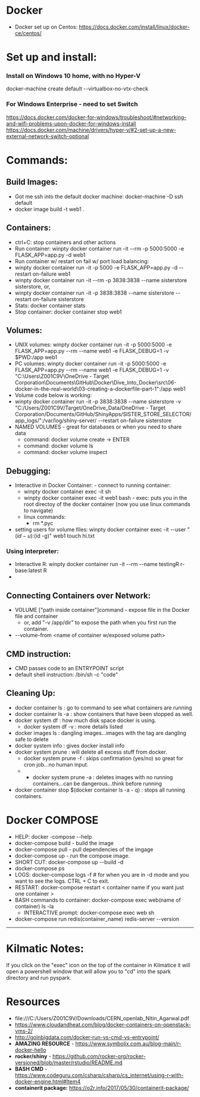 # Docker
  - Docker set up on Centos: https://docs.docker.com/install/linux/docker-ce/centos/

# Set up and install:

  ### Install on Windows 10 home, with no Hyper-V
  docker-machine create default --virtualbox-no-vtx-check

  ### For Windows Enterprise - need to set Switch
  https://docs.docker.com/docker-for-windows/troubleshoot/#networking-and-wifi-problems-upon-docker-for-windows-install
  https://docs.docker.com/machine/drivers/hyper-v/#2-set-up-a-new-external-network-switch-optional


# Commands:
  
  ## Build Images:
  - Got me ssh into the default docker machine: docker-machine -D ssh default 
  - docker image build -t web1 .
  
  ## Containers:
  
  - ctrl+C: stop containers and other actions
  - Run container: winpty docker container run -it --rm -p 5000:5000 -e FLASK_APP=app.py -d web1
  - Run container w/ restart on fail w/ port load balancing:
  - winpty docker container run -it -p 5000 -e FLASK_APP=app.py -d --restart on-failure web1
  - winpty docker container run -it --rm -p 3838:3838 --name sisterstore sisterstore, or,
   - winpty docker container run -it -p 3838:3838 --name sisterstore --restart on-failure sisterstore
  - Stats: docker container stats
  - Stop container: docker container stop web1
  
  ## Volumes:
  -  UNIX volumes: winpty docker container run -it -p 5000:5000 -e FLASK_APP=app.py --rm --name web1 -e FLASK_DEBUG=1 -v $PWD:/app web1
  -  PC volumes: winpty docker container run -it -p 5000:5000 -e FLASK_APP=app.py --rm --name web1 -e FLASK_DEBUG=1 -v "C:\Users\Z001C9V\OneDrive - Target Corporation\Documents\GitHub\Docker\Dive_Into_Docker\src\06-docker-in-the-real-world\03-creating-a-dockerfile-part-1":/app web1
  - Volume code below is working:
  - winpty docker container run -it -p 3838:3838 --name sisterstore -v "C:/Users/Z001C9V/Target/OneDrive_Data/OneDrive - Target Corporation/Documents/GitHub/ShinyApps/SISTER_STORE_SELECTOR/app_logs/":/var/log/shiny-server/ --restart on-failure sisterstore
  - NAMED VOLUMES - great for databases or when you need to share data
    - command: docker volume create <name> -> ENTER
    - command: docker volume ls
    - command: docker volume inspect <name of named volume>
    
  ## Debugging:
  -  Interactive in Docker Container: 
    - connect to running container: 
      - winpty docker container exec -it <name of container> sh 
      - winpty docker container exec -it web1 bash
    - exec: puts you in the root directoy of the docker container (now you use linux commands to navigate)
      - linux commands:
        - rm *.pyc
   - setting users for volume files: winpty docker container exec -it --user "$(id -u):$(id -g)" web1 touch hi.txt

  ### Using interpreter:
  - Interactive R: winpty docker container run -it --rm --name testingR r-base:latest R
  - 

  ## Connecting Containers over Network:
  - VOLUME ["path inside container"]command - expose file in the Docker file and container
    - or, add "-v /app/dir" to expose the path when you first run the container.
  - --volume-from <name of container w/exposed volume path>
  
  ## CMD instruction: 
  - CMD passes code to an ENTRYPOINT script
  - default shell instruction: /bin/sh -c "code"
  
  ## Cleaning Up:
  - docker container ls : go to command to see what containers are running
  - docker container ls -a : show containers that have been stopped as well.
  - docker system df : how much disk space docker is using.
    - docker system df -v : more details listed
  - docker images ls : dangling images...images with the <none> tag are dangling safe to delete
  - docker system info : gives docker install info
  - docker system prune : will delete all excess stuff from docker.
    - docker system prune -f : skips confirmation (yes/no) so great for cron job...no human input.
    - - docker system prune -a : deletes images with no running containers...can be dangerous...think before running
  - docker container stop $(docker container ls -a - q) : stops all running containers.
 
# Docker COMPOSE
  - HELP: docker -compose --help
  - docker-compose build - build the image
  - docker-compose pull - pull dependencies of the imgage
  - docker-compose up - run the compose image.
  - SHORT CUT: docker-compose up --build -d
  - docker-compose ps
  - LOGS: docker-compose logs -f # for when you are in -d mode and you want to see the logs. CTRL + C to exit.
  - RESTART: docker-compose restart < container name if you want just one container >
  - BASH commands to container: docker-compose exec web(name of container) ls -la
    - INTERACTIVE prompt: docker-compose exec web sh
  - docker-compose run redis(container_name) redis-server --version
  
-----

# Kilmatic Notes:

If you click on the "exec" icon on the top of the container in Kilmatice it will open a powershell window that will allow you to "cd" into the spark directory and run pyspark.

# Resources
  - file:///C:/Users/Z001C9V/Downloads/CERN_openlab_Nitin_Agarwal.pdf
  - https://www.cloudandheat.com/blog/docker-containers-on-openstack-vms-2/
  - http://goinbigdata.com/docker-run-vs-cmd-vs-entrypoint/
  - **AMAZING RESOURCE** - https://www.symbolix.com.au/blog-main/r-docker-hello
  - **rocker/shiny** - https://github.com/rocker-org/rocker-versioned/blob/master/rstudio/README.md
  - **BASH CMD** - https://www.codeguru.com/csharp/csharp/cs_internet/using-r-with-docker-engine.html#Item4
  - **containerit package:** https://o2r.info/2017/05/30/containerit-package/
  
  
